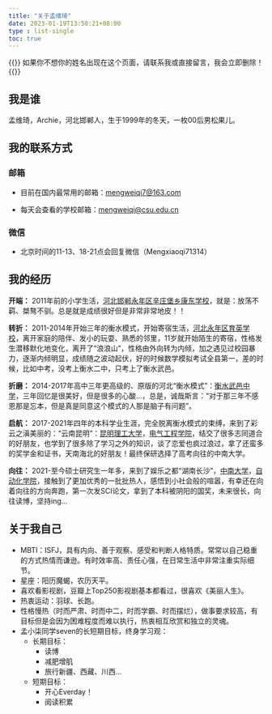 ```yaml
---
title: "关于孟维琦"
date: 2023-01-19T13:50:21+08:00
type : list-single
toc: true
---
```


{{<block class="reminder">}}
如果你不想你的姓名出现在这个页面，请联系我或直接留言，我会立即删除！
{{<end>}}

## 我是谁

孟维琦，Archie，河北邯郸人，生于1999年的冬天，一枚00后男松果儿。

## 我的联系方式
### 邮箱

- 目前在国内最常用的邮箱：mengweiqi7@163.com

- 每天会查看的学校邮箱：mengweiqi@csu.edu.cn

### 微信

- 北京时间的11-13、18-21点会回复微信（Mengxiaoqi71314）

## 我的经历

**开端：** 2011年前的小学生活，[河北邯郸永年区辛庄堡乡康东学校](https://zh.wikipedia.org/zh-tw/%E6%B0%B8%E5%B9%B4%E5%8C%BA)，就是：放荡不羁、桀骜不驯。总是就是成绩很好但是非常非常地皮！！

**转折：** 2011-2014年开始三年的衡水模式，开始寄宿生活，[河北永年区育英学校](https://baike.baidu.com/item/%E6%B2%B3%E5%8C%97%E7%9C%81%E6%B0%B8%E5%B9%B4%E5%8E%BF%E8%82%B2%E8%8B%B1%E5%AD%A6%E6%A0%A1/23453512)，离开家庭的陪伴、发小的玩耍、熟悉的邻里，11岁就开始陌生的寄宿，性格发生潜移默化地变化，离开了“浪浪山”，性格由外向转为内倾，加之遇见过校园暴力，逐渐内倾明显，成绩随之波动起伏，好的时候数学模拟考试全县第一，差的时候，比如中考，没考上衡水二中，只考上了衡水武邑。

**折磨：** 2014-2017年高中三年更高级的、原版的河北“衡水模式”：[衡水武邑中学](http://www.hbwyzx.cn/default.aspx)，三年回忆是很美好，但是很多的心酸...，总是，诚哉斯言：“对于那三年不感恩那是忘本，但是真是同意这个模式的人那是脑子有问题”。

**启航：** 2017-2021年四年的本科学业生涯，完全脱离衡水模式的束缚，来到了彩云之滇美丽的：“云南昆明”：[昆明理工大学](https://www.kmust.edu.cn/)，[电气工程学院](https://pwee.kmust.edu.cn/)，结交了很多志同道合的好朋友，也学到了很多除了学习之外的知识，谈了恋爱也疯过浪过，拿了还蛮多的奖学金和证书，天南海北的好朋友！最终保研选择了高考向往的中南大学。

**向往：** 2021-至今硕士研究生一年多，来到了娱乐之都“湖南长沙”，[中南大学](https://www.csu.edu.cn/)，[自动化学院](https://soa.csu.edu.cn/)，接触到了更加优秀的一批批热人，感悟到小社会般的喧嚣，有幸还在向着向往的方向奔跑，第一次发SCI论文，拿到了本科被阴阳的国奖，未来很长，向往读博，坚持ing... 



## 关于我自己

- MBTI：ISFJ，具有内向、善于观察、感受和判断人格特质。常常以自己稳重的方式热情而谦逊。有时效率高、责任心强，在日常生活中非常注重实际细节。
- 星座：阳历魔蝎，农历天平。
- 喜欢看影视剧，豆瓣上Top250影视剧基本都看过，很喜欢《美丽人生》。
- 热衷运动：羽球、长跑。
- 性格慢热（时而严肃、时而中二，时而学霸、时而摆烂），做事要求较高，有目标但是会因为困难程度而难以执行，热衷相互欣赏和独立的灵魂。
- 孟小柒同学seven的长短期目标，终身学习观：
  - 长期目标：
    - 读博
    - 减肥增肌
    - 旅行新疆、西藏、川西...
  - 短期目标：
    - 开心Everday！
    - 阅读积累









